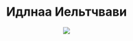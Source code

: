 <h1 align="center">Идлнаа Иельтчвави</h1>

<p align="center">
  <a href="https://skillicons.dev">
    <img src="https://skillicons.dev/icons?i=ts,rust,go,react,astro,svelte,tauri,docker,neovim" />
  </a>
</p>
